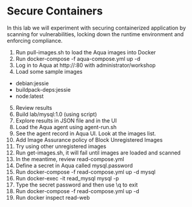 # Secure Containers 
In this lab we will experiment with securing containerized application by scanning for vulnerabilities, locking down the runtime environment and enforcing compliance.


1.	Run pull-images.sh <key> to load the Aqua images into Docker
2.	Run docker-compose -f aqua-compose.yml up -d
3.	Log in to Aqua at http://<your host>:80 with administrator/workshop
4.	Load some sample images
-	debian:jessie
-	buildpack-deps:jessie
-	node:latest
5.	Review results
6.	Build lab/mysql:1.0 (using script)
7.	Explore results in JSON file and in the UI
8.	Load the Aqua agent using agent-run.sh
9.	See the agent record in Aqua UI. Look at the images list.
10.	Add Image Assurance policy of Block Unregistered Images
11.	Try using other unregistered images
12.	Run get-images.sh, it will fail until images are loaded and scanned
13.	In the meantime, review read-compose.yml
14.	Define a secret in Aqua called mysql.password
15.	Run docker-compose -f read-compose.yml up -d mysql
16.	Run docker-exec -it read_mysql mysql -p
17.	Type the secret password and then use \q to exit
18.	Run docker-compose -f read-compose.yml up -d
19.	Run docker inspect read-web


